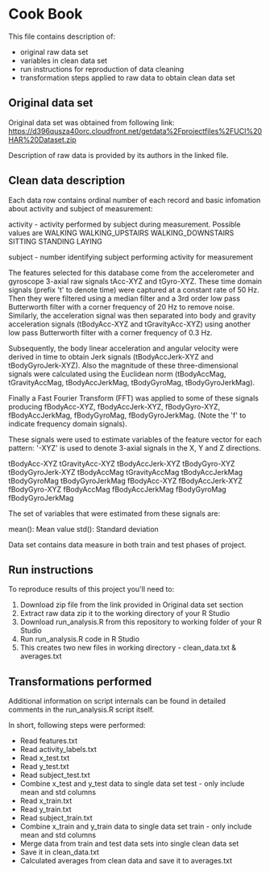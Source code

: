 # Cook Book #

This file contains description of:
- original raw data set
- variables in clean data set
- run instructions for reproduction of data cleaning
- transformation steps applied to raw data to obtain clean data set

## Original data set ##

Original data set was obtained from following link:  https://d396qusza40orc.cloudfront.net/getdata%2Fprojectfiles%2FUCI%20HAR%20Dataset.zip 

Description of raw data is provided by its authors in the linked file.

## Clean data description ##

Each data row contains ordinal number of each record and basic infomation about activity and subject of measurement:

activity - activity performed by subject during measurement. Possible values are WALKING WALKING_UPSTAIRS WALKING_DOWNSTAIRS SITTING STANDING LAYING

subject - number identifying subject performing activity for measurement

The features selected for this database come from the accelerometer and gyroscope 3-axial raw signals tAcc-XYZ and tGyro-XYZ. These time domain signals (prefix 't' to denote time) were captured at a constant rate of 50 Hz. Then they were filtered using a median filter and a 3rd order low pass Butterworth filter with a corner frequency of 20 Hz to remove noise. Similarly, the acceleration signal was then separated into body and gravity acceleration signals (tBodyAcc-XYZ and tGravityAcc-XYZ) using another low pass Butterworth filter with a corner frequency of 0.3 Hz.

Subsequently, the body linear acceleration and angular velocity were derived in time to obtain Jerk signals (tBodyAccJerk-XYZ and tBodyGyroJerk-XYZ). Also the magnitude of these three-dimensional signals were calculated using the Euclidean norm (tBodyAccMag, tGravityAccMag, tBodyAccJerkMag, tBodyGyroMag, tBodyGyroJerkMag).

Finally a Fast Fourier Transform (FFT) was applied to some of these signals producing fBodyAcc-XYZ, fBodyAccJerk-XYZ, fBodyGyro-XYZ, fBodyAccJerkMag, fBodyGyroMag, fBodyGyroJerkMag. (Note the 'f' to indicate frequency domain signals).

These signals were used to estimate variables of the feature vector for each pattern:
'-XYZ' is used to denote 3-axial signals in the X, Y and Z directions.

tBodyAcc-XYZ tGravityAcc-XYZ tBodyAccJerk-XYZ tBodyGyro-XYZ tBodyGyroJerk-XYZ tBodyAccMag tGravityAccMag tBodyAccJerkMag tBodyGyroMag tBodyGyroJerkMag fBodyAcc-XYZ fBodyAccJerk-XYZ fBodyGyro-XYZ fBodyAccMag fBodyAccJerkMag fBodyGyroMag fBodyGyroJerkMag

The set of variables that were estimated from these signals are:

mean(): Mean value std(): Standard deviation

Data set contains data measure in both train and test phases of project.

## Run instructions ##

To reproduce results of this project you'll need to:
1. Download zip file from the link provided in Original data set section
2. Extract raw data zip it to the working directory of your R Studio
3. Download run_analysis.R from this repository to working folder of your R Studio
4. Run run_analysis.R code in R Studio
5. This creates two new files in working directory - clean_data.txt & averages.txt

## Transformations performed ##

Additional information on script internals can be found in detailed comments in the run_analysis.R script itself.

In short, following steps were performed:

* Read features.txt
* Read activity_labels.txt
* Read x_test.txt
* Read y_test.txt
* Read subject_test.txt
* Combine x_test and y_test data to single data set test - only include mean and std columns
* Read x_train.txt
* Read y_train.txt
* Read subject_train.txt
* Combine x_train and y_train data to single data set train - only include mean and std columns
* Merge data from train and test data sets into single clean data set
* Save it in clean_data.txt
* Calculated averages from clean data and save it to averages.txt
